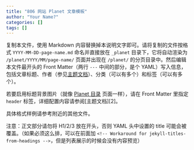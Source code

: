 ```yaml
---
title: "806 网站 Planet 文章模板"
author: "Your Name?"
categories: []
tags: []
---
```


复制本文件，使用 Markdown 内容替换掉本说明文字即可。请将复制的文件按格式 `YYYY-MM-DD-page-name.md` 命名并直接放在 `_planet` 目录下，它将自动渲染为 `/planet/YYYY/MM/page-name/` 页面并出现在 `/planet/` 的分页目录中。然后编辑本文件最开头的 Front Matter（两行 `---` 中间的部分，是个 YAML）写入信息，包括文章标题、作者（参见[主题文档][1]）、分类（可以有多个）和标签（可以有多个）。

若要启用标题背景图片（就像 [Planet 目录](/planet/) 页面一样），请在 Front Matter 里指定 `header` 标签，详细配置内容请参阅[主题文档][2]。

具体格式样例请参考附近的其他文件。

注意：正文部分请勿将 H1/2/3 放在开头，否则 YAML 头中设置的 title 可能会被覆盖。（如果必须这么排，可以在前面加 `<!-- Workaround for jekyll-titles-from-headings -->`，但是列表展示的时候会没有内容预览）

[1]: https://mmistakes.github.io/minimal-mistakes/docs/authors/
